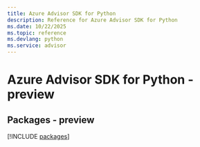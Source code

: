 ```yaml
---
title: Azure Advisor SDK for Python
description: Reference for Azure Advisor SDK for Python
ms.date: 10/22/2025
ms.topic: reference
ms.devlang: python
ms.service: advisor
---
```

# Azure Advisor SDK for Python - preview
## Packages - preview
[!INCLUDE [packages](advisor-index.md)]